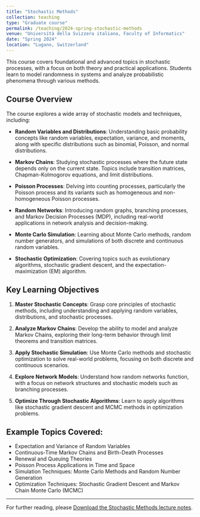 ```yaml
---
title: "Stochastic Methods"
collection: teaching
type: "Graduate course"
permalink: /teaching/2024-spring-stochastic-methods
venue: "Università della Svizzera italiana, Faculty of Informatics"
date: "Spring 2024"
location: "Lugano, Switzerland"
---
```


This course covers foundational and advanced topics in stochastic processes, with a focus on both theory and practical applications. Students learn to model randomness in systems and analyze probabilistic phenomena through various methods. 

## Course Overview

The course explores a wide array of stochastic models and techniques, including:

- **Random Variables and Distributions**: Understanding basic probability concepts like random variables, expectation, variance, and moments, along with specific distributions such as binomial, Poisson, and normal distributions.
  
- **Markov Chains**: Studying stochastic processes where the future state depends only on the current state. Topics include transition matrices, Chapman-Kolmogorov equations, and limit distributions.

- **Poisson Processes**: Delving into counting processes, particularly the Poisson process and its variants such as homogeneous and non-homogeneous Poisson processes.

- **Random Networks**: Introducing random graphs, branching processes, and Markov Decision Processes (MDP), including real-world applications in network analysis and decision-making.

- **Monte Carlo Simulation**: Learning about Monte Carlo methods, random number generators, and simulations of both discrete and continuous random variables.

- **Stochastic Optimization**: Covering topics such as evolutionary algorithms, stochastic gradient descent, and the expectation-maximization (EM) algorithm.

## Key Learning Objectives

1. **Master Stochastic Concepts**: Grasp core principles of stochastic methods, including understanding and applying random variables, distributions, and stochastic processes.
   
2. **Analyze Markov Chains**: Develop the ability to model and analyze Markov Chains, exploring their long-term behavior through limit theorems and transition matrices.

3. **Apply Stochastic Simulation**: Use Monte Carlo methods and stochastic optimization to solve real-world problems, focusing on both discrete and continuous scenarios.

4. **Explore Network Models**: Understand how random networks function, with a focus on network structures and stochastic models such as branching processes.

5. **Optimize Through Stochastic Algorithms**: Learn to apply algorithms like stochastic gradient descent and MCMC methods in optimization problems.

## Example Topics Covered:

- Expectation and Variance of Random Variables
- Continuous-Time Markov Chains and Birth-Death Processes
- Renewal and Queuing Theories
- Poisson Process Applications in Time and Space
- Simulation Techniques: Monte Carlo Methods and Random Number Generation
- Optimization Techniques: Stochastic Gradient Descent and Markov Chain Monte Carlo (MCMC)

---

For further reading, please [Download the Stochastic Methods lecture notes](https://raw.githubusercontent.com/franciscorichter/franciscorichter.github.io/master/_teaching/Notes/Stochastic_Methods_24.pdf).

